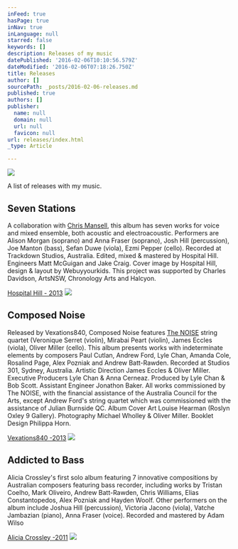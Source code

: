 ```yaml
---
inFeed: true
hasPage: true
inNav: true
inLanguage: null
starred: false
keywords: []
description: Releases of my music
datePublished: '2016-02-06T10:10:56.579Z'
dateModified: '2016-02-06T07:18:26.750Z'
title: Releases
author: []
sourcePath: _posts/2016-02-06-releases.md
published: true
authors: []
publisher:
  name: null
  domain: null
  url: null
  favicon: null
url: releases/index.html
_type: Article

---
```

![](https://the-grid-user-content.s3-us-west-2.amazonaws.com/c0da6b0e-13a5-4e5f-a4a6-c7111d152fd2.jpg)

A list of releases with my music.

## Seven Stations

A collaboration with [Chris Mansell][0], this album has seven works for voice and mixed ensemble, both acoustic and electroacoustic. Performers are Alison Morgan (soprano) and Anna Fraser (soprano), Josh Hill (percussion), Joe Manton (bass), Sefan Duwe (viola), Ezmi Pepper (cello). Recorded at Trackdown Studios, Australia. Edited, mixed & mastered by Hospital Hill. Engineers Matt McGuigan and Jake Craig. Cover image by Hospital Hill, design & layout by Webuyyourkids. This project was supported by Charles Davidson, ArtsNSW, Chronology Arts and Halcyon. 

[Hospital Hill - 2013][1]
![](https://the-grid-user-content.s3-us-west-2.amazonaws.com/1e8ba302-279b-4354-94c2-1f69f3c06772.jpg)

## Composed Noise

Released by Vexations840, Composed Noise features [The NOISE][2] string quartet (Veronique Serret (violin), Mirabai Peart (violin), James Eccles (viola), Oliver Miller (cello). This album presents works with indeterminate elements by composers Paul Cutlan, Andrew Ford, Lyle Chan, Amanda Cole, Rosalind Page, Alex Pozniak and Andrew Batt-Rawden. Recorded at Studios 301, Sydney, Australia. Artistic Direction James Eccles & Oliver Miller. Executive Producers Lyle Chan & Anna Cerneaz. Produced by Lyle Chan & Bob Scott. Assistant Engineer Jonathon Baker. All works commissioned by The NOISE, with the financial assistance of the Australia Council for the Arts, except Andrew Ford's string quartet which was commissioned with the assistance of Julian Burnside QC. Album Cover Art Louise Hearman (Roslyn Oxley 9 Gallery). Photography Michael Wholley & Oliver Miller. Booklet Design Philippa Horn.

[Vexations840 -2013][3]
![](https://the-grid-user-content.s3-us-west-2.amazonaws.com/1c49c3ec-fec9-4dd8-8bfa-d5d2e4d3fc40.jpg)

## Addicted to Bass

Alicia Crossley's  first solo album featuring 7 innovative compositions by Australian composers featuring bass recorder, including works by Tristan Coelho, Mark Oliveiro, Andrew Batt-Rawden, Chris Williams, Elias Constantopedos, Alex Pozniak and Hayden Woolf. Other performers on the album include Joshua Hill (percussion), Victoria Jacono (viola), Vatche Jambazian (piano), Anna Fraser (voice). Recorded and mastered by Adam Wilso

[Alicia Crossley -2011][4]
![](https://the-grid-user-content.s3-us-west-2.amazonaws.com/93887391-5dce-415b-9814-4c69da9e87dc.jpg)

[0]: http://www.chrismansell.com/Home.html
[1]: http://store.hospitalhill.com.au/products/seven-stations
[2]: http://www.thenoise.com.au/TheNoiseSite/HoME.html
[3]: http://vexations840.com/composed-noise/
[4]: http://www.aliciacrossley.com.au/Addicted_to_Bass_CD.html